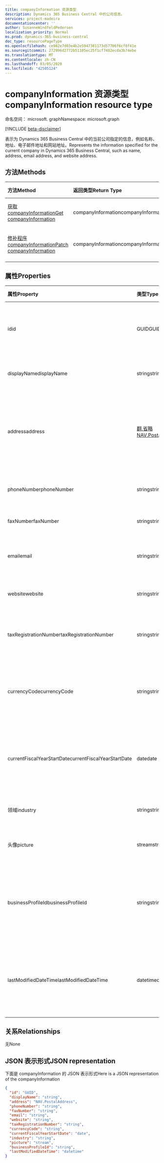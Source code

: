 ```yaml
---
title: companyInformation 资源类型
description: Dynamics 365 Business Central 中的公司信息。
services: project-madeira
documentationcenter: ''
author: SusanneWindfeldPedersen
localization_priority: Normal
ms.prod: dynamics-365-business-central
doc_type: resourcePageType
ms.openlocfilehash: ce982e7d03e4b2e5947381173d57706f6cf8f41e
ms.sourcegitcommit: 272996d2772b51105ec25f1cf7482ecda3b74ebe
ms.translationtype: MT
ms.contentlocale: zh-CN
ms.lasthandoff: 03/05/2020
ms.locfileid: "42505124"
---
```

# <a name="companyinformation-resource-type"></a><span data-ttu-id="38e17-103">companyInformation 资源类型</span><span class="sxs-lookup"><span data-stu-id="38e17-103">companyInformation resource type</span></span>

<span data-ttu-id="38e17-104">命名空间： microsoft. graph</span><span class="sxs-lookup"><span data-stu-id="38e17-104">Namespace: microsoft.graph</span></span>

[!INCLUDE [beta-disclaimer](../../includes/beta-disclaimer.md)]

<span data-ttu-id="38e17-105">表示为 Dynamics 365 Business Central 中的当前公司指定的信息，例如名称、地址、电子邮件地址和网站地址。</span><span class="sxs-lookup"><span data-stu-id="38e17-105">Represents the information specified for the current company in Dynamics 365 Business Central, such as name, address, email address, and website address.</span></span>

## <a name="methods"></a><span data-ttu-id="38e17-106">方法</span><span class="sxs-lookup"><span data-stu-id="38e17-106">Methods</span></span>

| <span data-ttu-id="38e17-107">方法</span><span class="sxs-lookup"><span data-stu-id="38e17-107">Method</span></span>         | <span data-ttu-id="38e17-108">返回类型</span><span class="sxs-lookup"><span data-stu-id="38e17-108">Return Type</span></span>  |<span data-ttu-id="38e17-109">说明</span><span class="sxs-lookup"><span data-stu-id="38e17-109">Description</span></span>|
|:---------------|:-------------|:----------|
|[<span data-ttu-id="38e17-110">获取 companyInformation</span><span class="sxs-lookup"><span data-stu-id="38e17-110">Get companyInformation</span></span>](../api/dynamics-companyinformation-get.md)|<span data-ttu-id="38e17-111">companyInformation</span><span class="sxs-lookup"><span data-stu-id="38e17-111">companyInformation</span></span>|<span data-ttu-id="38e17-112">获取公司信息。</span><span class="sxs-lookup"><span data-stu-id="38e17-112">Gets a company information.</span></span>|
|[<span data-ttu-id="38e17-113">修补程序 companyInformation</span><span class="sxs-lookup"><span data-stu-id="38e17-113">Patch companyInformation</span></span>](../api/dynamics-companyinformation-update.md)|<span data-ttu-id="38e17-114">companyInformation</span><span class="sxs-lookup"><span data-stu-id="38e17-114">companyInformation</span></span>|<span data-ttu-id="38e17-115">更新公司信息。</span><span class="sxs-lookup"><span data-stu-id="38e17-115">Updates a company information.</span></span>|


## <a name="properties"></a><span data-ttu-id="38e17-116">属性</span><span class="sxs-lookup"><span data-stu-id="38e17-116">Properties</span></span>
| <span data-ttu-id="38e17-117">属性</span><span class="sxs-lookup"><span data-stu-id="38e17-117">Property</span></span>     | <span data-ttu-id="38e17-118">类型</span><span class="sxs-lookup"><span data-stu-id="38e17-118">Type</span></span>      |<span data-ttu-id="38e17-119">说明</span><span class="sxs-lookup"><span data-stu-id="38e17-119">Description</span></span>                           |
|:-------------|:--------|:-------------------------------------|
|<span data-ttu-id="38e17-120">id</span><span class="sxs-lookup"><span data-stu-id="38e17-120">id</span></span>            |<span data-ttu-id="38e17-121">GUID</span><span class="sxs-lookup"><span data-stu-id="38e17-121">GUID</span></span>|<span data-ttu-id="38e17-122">公司的唯一 ID。</span><span class="sxs-lookup"><span data-stu-id="38e17-122">The unique ID of the company.</span></span> <span data-ttu-id="38e17-123">不可编辑。</span><span class="sxs-lookup"><span data-stu-id="38e17-123">Non-editable.</span></span>|
|<span data-ttu-id="38e17-124">displayName</span><span class="sxs-lookup"><span data-stu-id="38e17-124">displayName</span></span>   |<span data-ttu-id="38e17-125">string</span><span class="sxs-lookup"><span data-stu-id="38e17-125">string</span></span>   |<span data-ttu-id="38e17-126">公司的显示名称。</span><span class="sxs-lookup"><span data-stu-id="38e17-126">The company's display name.</span></span>           |
|<span data-ttu-id="38e17-127">address</span><span class="sxs-lookup"><span data-stu-id="38e17-127">address</span></span>       |[<span data-ttu-id="38e17-128">翻.省略</span><span class="sxs-lookup"><span data-stu-id="38e17-128">NAV.PostalAddress</span></span>](../resources/dynamics-complextypes.md)|<span data-ttu-id="38e17-129">公司地址。</span><span class="sxs-lookup"><span data-stu-id="38e17-129">The company's address.</span></span> <span data-ttu-id="38e17-130">查看复杂类型以获取其他详细信息。</span><span class="sxs-lookup"><span data-stu-id="38e17-130">View the complex type for additional detail.</span></span>|
|<span data-ttu-id="38e17-131">phoneNumber</span><span class="sxs-lookup"><span data-stu-id="38e17-131">phoneNumber</span></span>   |<span data-ttu-id="38e17-132">string</span><span class="sxs-lookup"><span data-stu-id="38e17-132">string</span></span>   |<span data-ttu-id="38e17-133">公司的电话号码。</span><span class="sxs-lookup"><span data-stu-id="38e17-133">The company's telephone number.</span></span>       |
|<span data-ttu-id="38e17-134">faxNumber</span><span class="sxs-lookup"><span data-stu-id="38e17-134">faxNumber</span></span>     |<span data-ttu-id="38e17-135">string</span><span class="sxs-lookup"><span data-stu-id="38e17-135">string</span></span>   |<span data-ttu-id="38e17-136">公司的传真号码。</span><span class="sxs-lookup"><span data-stu-id="38e17-136">The company's fax number.</span></span>             |
|<span data-ttu-id="38e17-137">email</span><span class="sxs-lookup"><span data-stu-id="38e17-137">email</span></span>         |<span data-ttu-id="38e17-138">string</span><span class="sxs-lookup"><span data-stu-id="38e17-138">string</span></span>   |<span data-ttu-id="38e17-139">公司的电子邮件地址。</span><span class="sxs-lookup"><span data-stu-id="38e17-139">The company's email address.</span></span>          |
|<span data-ttu-id="38e17-140">website</span><span class="sxs-lookup"><span data-stu-id="38e17-140">website</span></span>       |<span data-ttu-id="38e17-141">string</span><span class="sxs-lookup"><span data-stu-id="38e17-141">string</span></span>   |<span data-ttu-id="38e17-142">公司的网站地址。</span><span class="sxs-lookup"><span data-stu-id="38e17-142">The company's website address.</span></span>        |
|<span data-ttu-id="38e17-143">taxRegistrationNumber</span><span class="sxs-lookup"><span data-stu-id="38e17-143">taxRegistrationNumber</span></span>|<span data-ttu-id="38e17-144">string</span><span class="sxs-lookup"><span data-stu-id="38e17-144">string</span></span>|<span data-ttu-id="38e17-145">公司的税务登记编号。</span><span class="sxs-lookup"><span data-stu-id="38e17-145">The company's tax registration number.</span></span>|
|<span data-ttu-id="38e17-146">currencyCode</span><span class="sxs-lookup"><span data-stu-id="38e17-146">currencyCode</span></span>  |<span data-ttu-id="38e17-147">string</span><span class="sxs-lookup"><span data-stu-id="38e17-147">string</span></span>   |<span data-ttu-id="38e17-148">公司参与业务的货币。</span><span class="sxs-lookup"><span data-stu-id="38e17-148">The currency the company does business in.</span></span> <span data-ttu-id="38e17-149">只读。</span><span class="sxs-lookup"><span data-stu-id="38e17-149">Read-Only.</span></span>|
|<span data-ttu-id="38e17-150">currentFiscalYearStartDate</span><span class="sxs-lookup"><span data-stu-id="38e17-150">currentFiscalYearStartDate</span></span>|<span data-ttu-id="38e17-151">date</span><span class="sxs-lookup"><span data-stu-id="38e17-151">date</span></span>|<span data-ttu-id="38e17-152">公司的当前会计年度开始日期。</span><span class="sxs-lookup"><span data-stu-id="38e17-152">The company's current fiscal year start date.</span></span> <span data-ttu-id="38e17-153">只读。</span><span class="sxs-lookup"><span data-stu-id="38e17-153">Read-Only.</span></span>|
|<span data-ttu-id="38e17-154">领域</span><span class="sxs-lookup"><span data-stu-id="38e17-154">industry</span></span>      |<span data-ttu-id="38e17-155">string</span><span class="sxs-lookup"><span data-stu-id="38e17-155">string</span></span>   |<span data-ttu-id="38e17-156">公司所属的行业。</span><span class="sxs-lookup"><span data-stu-id="38e17-156">The industry the company is part of.</span></span>  |
|<span data-ttu-id="38e17-157">头像</span><span class="sxs-lookup"><span data-stu-id="38e17-157">picture</span></span>       |<span data-ttu-id="38e17-158">stream</span><span class="sxs-lookup"><span data-stu-id="38e17-158">stream</span></span>   |<span data-ttu-id="38e17-159">公司徽标。</span><span class="sxs-lookup"><span data-stu-id="38e17-159">The company logo.</span></span> <span data-ttu-id="38e17-160">只读。</span><span class="sxs-lookup"><span data-stu-id="38e17-160">Read-Only.</span></span>          |
|<span data-ttu-id="38e17-161">businessProfileId</span><span class="sxs-lookup"><span data-stu-id="38e17-161">businessProfileId</span></span>|<span data-ttu-id="38e17-162">string</span><span class="sxs-lookup"><span data-stu-id="38e17-162">string</span></span>|<span data-ttu-id="38e17-163">链接到财务公司的业务配置文件 ID。</span><span class="sxs-lookup"><span data-stu-id="38e17-163">The business profile ID linked to the Financials company.</span></span> <span data-ttu-id="38e17-164">只读。</span><span class="sxs-lookup"><span data-stu-id="38e17-164">Read-Only.</span></span>|
|<span data-ttu-id="38e17-165">lastModifiedDateTime</span><span class="sxs-lookup"><span data-stu-id="38e17-165">lastModifiedDateTime</span></span>|<span data-ttu-id="38e17-166">datetime</span><span class="sxs-lookup"><span data-stu-id="38e17-166">datetime</span></span>|<span data-ttu-id="38e17-167">上次修改公司的日期/时间。</span><span class="sxs-lookup"><span data-stu-id="38e17-167">The last datetime the company was modified.</span></span> <span data-ttu-id="38e17-168">只读。</span><span class="sxs-lookup"><span data-stu-id="38e17-168">Read-Only.</span></span>|  


## <a name="relationships"></a><span data-ttu-id="38e17-169">关系</span><span class="sxs-lookup"><span data-stu-id="38e17-169">Relationships</span></span>
<span data-ttu-id="38e17-170">无</span><span class="sxs-lookup"><span data-stu-id="38e17-170">None</span></span>

## <a name="json-representation"></a><span data-ttu-id="38e17-171">JSON 表示形式</span><span class="sxs-lookup"><span data-stu-id="38e17-171">JSON representation</span></span>

<span data-ttu-id="38e17-172">下面是 companyInformation 的 JSON 表示形式</span><span class="sxs-lookup"><span data-stu-id="38e17-172">Here is a JSON representation of the companyInformation</span></span>
```json
{
  "id": "GUID",
  "displayName": "string",
  "address": "NAV.PostalAddress",
  "phoneNumber": "string",
  "faxNumber": "string",
  "email": "string",
  "website": "string",
  "taxRegistrationNumber": "string",
  "currencyCode": "string",
  "currentFiscalYearStartDate": "date",
  "industry": "string",
  "picture": "stream",
  "businessProfileId": "string",
  "lastModifiedDateTime": "datetime"
}

```

